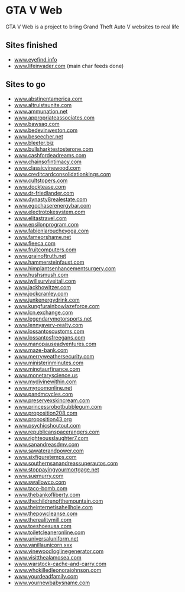 # GTA V Web

GTA V Web is a project to bring Grand Theft Auto V websites to real life

## Sites finished
- www.eyefind.info
- www.lifeinvader.com (main char feeds done)

## Sites to go
- www.abstinentamerica.com
- www.altruistsunite.com
- www.ammunation.net
- www.appropriateassociates.com
- www.bawsaq.com
- www.bedevinweston.com
- www.beseecher.net
- www.bleeter.biz
- www.bullsharktestosterone.com
- www.cashfordeadreams.com
- www.chainsofintimacy.com
- www.classicvinewood.com
- www.creditcardconsolidationkings.com
- www.cultstopers.com
- www.docktease.com
- www.dr-friedlander.com
- www.dynasty8realestate.com
- www.egochaserenergybar.com
- www.electrotokesystem.com
- www.elitastravel.com
- www.epsilonprogram.com
- www.fabienlaroucheyoga.com
- www.fameorshame.net
- www.fleeca.com
- www.fruitcomputers.com
- www.grainoftruth.net
- www.hammersteinfaust.com
- www.himplantsenhancementsurgery.com
- www.hushsmush.com
- www.iwillsurviveitall.com
- www.jackhowitzer.com
- www.jockcranley.com
- www.junkenergydrink.com
- www.kungfurainbowlazeforce.com
- www.lcn.exchange.com
- www.legendarymotorsports.net
- www.lennyavery-realty.com
- www.lossantoscustoms.com
- www.lossantosfreegans.com
- www.manopauseadventures.com
- www.maze-bank.com
- www.merryweathersecurity.com
- www.ministerinminutes.com
- www.minotaurfinance.com
- www.monetaryscience.us
- www.mydivinewithin.com
- www.myroomonline.net
- www.pandmcycles.com
- www.preservexskincream.com
- www.princessrobotbubblegum.com
- www.proposition208.com
- www.proposition43.org
- www.psychicshoutout.com
- www.republicanspacerangers.com
- www.righteousslaughter7.com
- www.sanandreasdmv.com
- www.sawaterandpower.com
- www.sixfiguretemps.com
- www.southernsanandreassuperautos.com
- www.stoppayingyourmortgage.net
- www.suemurry.com
- www.swallowco.com
- www.taco-bomb.com
- www.thebankofliberty.com
- www.thechildrenofthemountain.com
- www.theinternetisahellhole.com
- www.thepowcleanse.com
- www.therealitymill.com
- www.toeshoesusa.com
- www.toiletcleaneronline.com
- www.universaluniform.net
- www.vanillaunicorn.xxx
- www.vinewoodloglinegenerator.com
- www.visitthealamosea.com
- www.warstock-cache-and-carry.com
- www.whokilledleonorajohnson.com
- www.yourdeadfamily.com
- www.yournewbabysname.com
